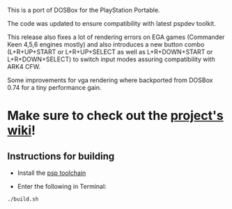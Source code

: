 This is a port of DOSBox for the PlayStation Portable.

The code was updated to ensure compatibility with latest pspdev toolkit.

This release also fixes a lot of rendering errors on EGA games (Commander Keen 4,5,6 engines mostly) and also introduces a new button combo (L+R+UP+START or L+R+UP+SELECT as well as L+R+DOWN+START or L+R+DOWN+SELECT) to switch input modes assuring compatibility with ARK4 CFW.

Some improvements for vga rendering where backported from DOSBox 0.74 for a tiny performance gain.

# Make sure to check out the [project's wiki](https://github.com/pierrelouys/dosbox_psp/wiki)!

## Instructions for building

- Install the [psp toolchain](https://github.com/pspdev/psptoolchain)

- Enter the following in Terminal:

```
./build.sh
```

